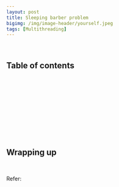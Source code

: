 ```yaml
---
layout: post
title: Sleeping barber problem
bigimg: /img/image-header/yourself.jpeg
tags: [Multithreading]
---
```





<br>

## Table of contents





<br>

## 






<br>

## 






<br>

## 





<br>

## Wrapping up




<br>

Refer:

